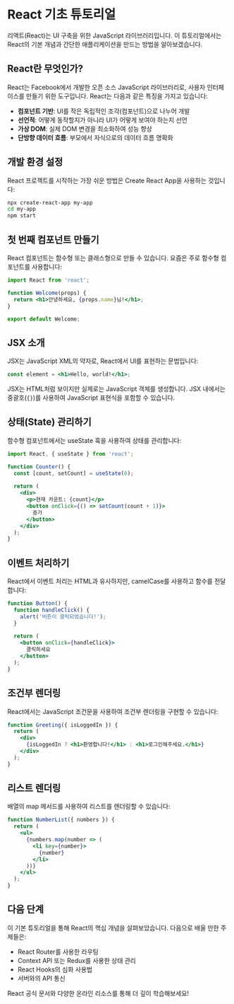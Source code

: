 # React 기초 튜토리얼

리액트(React)는 UI 구축을 위한 JavaScript 라이브러리입니다. 이 튜토리얼에서는 React의 기본 개념과 간단한 애플리케이션을 만드는 방법을 알아보겠습니다.

## React란 무엇인가?

React는 Facebook에서 개발한 오픈 소스 JavaScript 라이브러리로, 사용자 인터페이스를 만들기 위한 도구입니다. React는 다음과 같은 특징을 가지고 있습니다:

- **컴포넌트 기반**: UI를 작은 독립적인 조각(컴포넌트)으로 나누어 개발
- **선언적**: 어떻게 동작할지가 아니라 UI가 어떻게 보여야 하는지 선언
- **가상 DOM**: 실제 DOM 변경을 최소화하여 성능 향상
- **단방향 데이터 흐름**: 부모에서 자식으로의 데이터 흐름 명확화

## 개발 환경 설정

React 프로젝트를 시작하는 가장 쉬운 방법은 Create React App을 사용하는 것입니다:

```bash
npx create-react-app my-app
cd my-app
npm start
```

## 첫 번째 컴포넌트 만들기

React 컴포넌트는 함수형 또는 클래스형으로 만들 수 있습니다. 요즘은 주로 함수형 컴포넌트를 사용합니다:

```jsx
import React from 'react';

function Welcome(props) {
  return <h1>안녕하세요, {props.name}님!</h1>;
}

export default Welcome;
```

## JSX 소개

JSX는 JavaScript XML의 약자로, React에서 UI를 표현하는 문법입니다:

```jsx
const element = <h1>Hello, world!</h1>;
```

JSX는 HTML처럼 보이지만 실제로는 JavaScript 객체를 생성합니다. JSX 내에서는 중괄호(`{}`)를 사용하여 JavaScript 표현식을 포함할 수 있습니다.

## 상태(State) 관리하기

함수형 컴포넌트에서는 useState 훅을 사용하여 상태를 관리합니다:

```jsx
import React, { useState } from 'react';

function Counter() {
  const [count, setCount] = useState(0);
  
  return (
    <div>
      <p>현재 카운트: {count}</p>
      <button onClick={() => setCount(count + 1)}>
        증가
      </button>
    </div>
  );
}
```

## 이벤트 처리하기

React에서 이벤트 처리는 HTML과 유사하지만, camelCase를 사용하고 함수를 전달합니다:

```jsx
function Button() {
  function handleClick() {
    alert('버튼이 클릭되었습니다!');
  }
  
  return (
    <button onClick={handleClick}>
      클릭하세요
    </button>
  );
}
```

## 조건부 렌더링

React에서는 JavaScript 조건문을 사용하여 조건부 렌더링을 구현할 수 있습니다:

```jsx
function Greeting({ isLoggedIn }) {
  return (
    <div>
      {isLoggedIn ? <h1>환영합니다!</h1> : <h1>로그인해주세요.</h1>}
    </div>
  );
}
```

## 리스트 렌더링

배열의 map 메서드를 사용하여 리스트를 렌더링할 수 있습니다:

```jsx
function NumberList({ numbers }) {
  return (
    <ul>
      {numbers.map(number => (
        <li key={number}>
          {number}
        </li>
      ))}
    </ul>
  );
}
```

## 다음 단계

이 기본 튜토리얼을 통해 React의 핵심 개념을 살펴보았습니다. 다음으로 배울 만한 주제들은:

- React Router를 사용한 라우팅
- Context API 또는 Redux를 사용한 상태 관리
- React Hooks의 심화 사용법
- 서버와의 API 통신

React 공식 문서와 다양한 온라인 리소스를 통해 더 깊이 학습해보세요! 